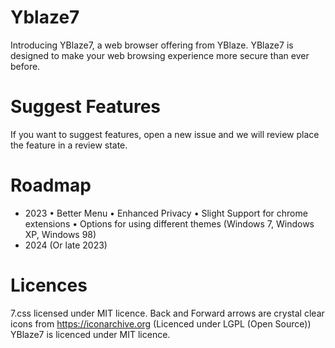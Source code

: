 # Yblaze7
Introducing YBlaze7, a web browser offering from YBlaze. YBlaze7 is designed to make your web browsing experience more secure than ever before.

# Suggest Features
If you want to suggest features, open a new issue and we will review place the feature in a review state.

# Roadmap
- 2023
  • Better Menu
  • Enhanced Privacy
  • Slight Support for chrome extensions
  • Options for using different themes (Windows 7, Windows XP, Windows 98)
- 2024 (Or late 2023)

# Licences
7.css licensed under MIT licence.
Back and Forward arrows are crystal clear icons from https://iconarchive.org (Licenced under LGPL (Open Source))
YBlaze7 is licenced under MIT licence.
